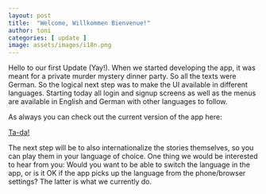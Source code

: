 ```yaml
---
layout: post
title:  "Welcome, Willkommen Bienvenue!"
author: toni
categories: [ update ]
image: assets/images/i18n.png
---
```

Hello to our first Update (Yay!). When we started developing the app, it was meant for a private murder mystery dinner party. So all the texts were German. So the logical next step was to make the UI available in different languages. Starting today all login and signup screens as well as the menus are available in English and German with other languages to follow. 

As always you can check out the current version of the app here:


[Ta-da!](/preview/)

The next step will be to also internationalize the stories themselves, so you can play them in your language of choice. One thing we would be interested to hear from you: Would you want to be able to switch the language in the app, or is it OK if the app picks up the language from the phone/browser settings? The latter is what we currently do.
